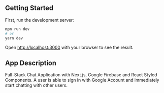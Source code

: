 ## Getting Started

First, run the development server:

```bash
npm run dev
# or
yarn dev
```

Open [http://localhost:3000](http://localhost:3000) with your browser to see the result.


## App Description

Full-Stack Chat Application with Next.js, Google Firebase and React Styled Components.
A user is able to sign in with Google Account and immediately start chatting with other users.



